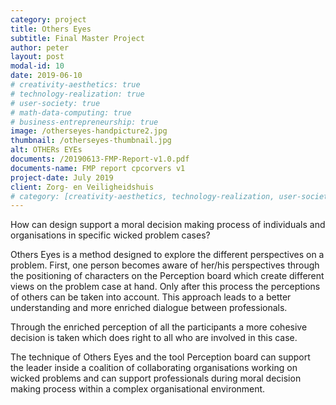 ```yaml
---
category: project
title: Others Eyes
subtitle: Final Master Project
author: peter
layout: post
modal-id: 10
date: 2019-06-10
# creativity-aesthetics: true
# technology-realization: true
# user-society: true
# math-data-computing: true
# business-entrepreneurship: true
image: /otherseyes-handpicture2.jpg
thumbnail: /otherseyes-thumbnail.jpg
alt: OTHERs EYEs
documents: /20190613-FMP-Report-v1.0.pdf
documents-name: FMP report cpcorvers v1
project-date: July 2019
client: Zorg- en Veiligheidshuis
# category: [creativity-aesthetics, technology-realization, user-society, math-data-computing, business-entrepreneurship]
---
```

How can design support a moral decision making process of individuals and organisations in specific wicked problem cases?

Others Eyes is a method designed to explore the different perspectives on a problem. First, one person becomes aware of her/his perspectives through the positioning of characters on the Perception board which create different views on the problem case at hand. Only after this process the perceptions of others can be taken into account. This approach leads to a better understanding and more enriched dialogue between professionals.

Through the enriched perception of all the participants a more cohesive decision is taken which does right to all who are involved in this case.

The technique of Others Eyes and the tool Perception board can support the leader inside a coalition of collaborating organisations working on wicked problems and can support professionals during moral decision making process within a complex organisational environment.
